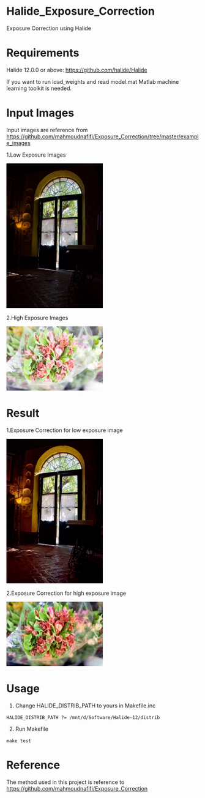 # Halide_Exposure_Correction
Exposure Correction using Halide

# Requirements
Halide 12.0.0 or above: https://github.com/halide/Halide

If you want to run load_weights and read model.mat
Matlab machine learning toolkit is needed.

# Input Images
Input images are reference from https://github.com/mahmoudnafifi/Exposure_Correction/tree/master/example_images

1.Low Exposure Images

<img src="https://github.com/venson-chiang/Halide_Exposure_Correction/blob/main/example_images/Rodrigo%20Valla%20-%20CC%20BY-NC%202.0.jpg" width="50%" height="50%"> 

2.High Exposure Images

<img src="https://github.com/venson-chiang/Halide_Exposure_Correction/blob/main/example_images/a1475-dgw_146_P1.JPG" width="50%" height="50%"> 

# Result
1.Exposure Correction for low exposure image

<img src="https://github.com/venson-chiang/Halide_Exposure_Correction/blob/main/output_images/Rodrigo%20Valla%20-%20CC%20BY-NC%202.0_exposure_correct.jpg" width="50%" height="50%"> 

2.Exposure Correction for high exposure image

<img src="https://github.com/venson-chiang/Halide_Exposure_Correction/blob/main/output_images/a1475-dgw_146_P1_exposure_correct.jpg" width="50%" height="50%"> 




# Usage
1. Change HALIDE_DISTRIB_PATH to yours in Makefile.inc
```
HALIDE_DISTRIB_PATH ?= /mnt/d/Software/Halide-12/distrib 
```
2. Run Makefile 
```
make test
```


# Reference
The method used in this project is reference to https://github.com/mahmoudnafifi/Exposure_Correction

